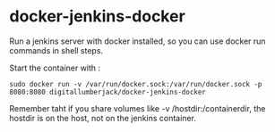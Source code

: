 docker-jenkins-docker
======
Run a jenkins server with docker installed, so you can use docker run commands in shell steps.

Start the container with : 
``` 
sudo docker run -v /var/run/docker.sock:/var/run/docker.sock -p 8080:8080 digitallumberjack/docker-jenkins-docker
```

Remember taht if you share volumes like -v /hostdir:/containerdir, the hostdir is on the host, not on the jenkins container.
